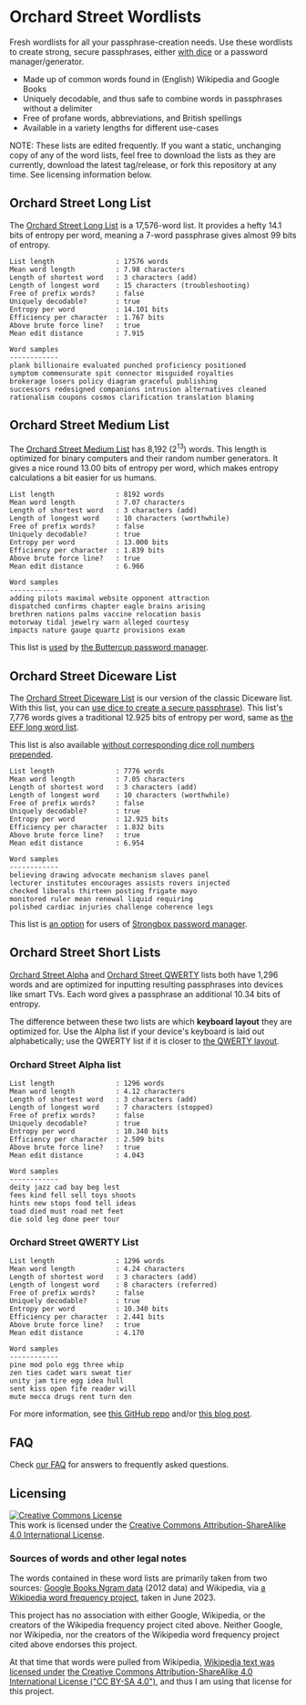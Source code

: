 # Orchard Street Wordlists

Fresh wordlists for all your passphrase-creation needs. Use these wordlists to create strong, secure passphrases, either [with dice](https://www.eff.org/dice) or a password manager/generator.

* Made up of common words found in (English) Wikipedia and Google Books
* Uniquely decodable, and thus safe to combine words in passphrases without a delimiter
* Free of profane words, abbreviations, and British spellings
* Available in a variety lengths for different use-cases

NOTE: These lists are edited frequently. If you want a static, unchanging copy of any of the word lists, feel free to download the lists as they are currently, download the latest tag/release, or fork this repository at any time. See licensing information below.

## Orchard Street Long List

The [Orchard Street Long List](lists/orchard-street-long.txt) is a 17,576-word list. It provides a hefty 14.1 bits of entropy per word, meaning a 7-word passphrase gives almost 99 bits of entropy.

```text
List length               : 17576 words
Mean word length          : 7.98 characters
Length of shortest word   : 3 characters (add)
Length of longest word    : 15 characters (troubleshooting)
Free of prefix words?     : false
Uniquely decodable?       : true
Entropy per word          : 14.101 bits
Efficiency per character  : 1.767 bits
Above brute force line?   : true
Mean edit distance        : 7.915

Word samples
------------
plank billionaire evaluated punched proficiency positioned
symptom commensurate spit connector misguided royalties
brokerage losers policy diagram graceful publishing
successors redesigned companions intrusion alternatives cleaned
rationalism coupons cosmos clarification translation blaming
```


## Orchard Street Medium List

The [Orchard Street Medium List](lists/orchard-street-medium.txt) has 8,192 (2<sup>13</sup>) words. This length is optimized for binary computers and their random number generators. It gives a nice round 13.00 bits of entropy per word, which makes entropy calculations a bit easier for us humans.

```text
List length               : 8192 words
Mean word length          : 7.07 characters
Length of shortest word   : 3 characters (add)
Length of longest word    : 10 characters (worthwhile)
Free of prefix words?     : false
Uniquely decodable?       : true
Entropy per word          : 13.000 bits
Efficiency per character  : 1.839 bits
Above brute force line?   : true
Mean edit distance        : 6.966

Word samples
------------
adding pilots maximal website opponent attraction
dispatched confirms chapter eagle brains arising
brethren nations palms vaccine relocation basis
motorway tidal jewelry warn alleged courtesy
impacts nature gauge quartz provisions exam
```

This list is [used](https://github.com/buttercup/buttercup-generator/pull/18) by [the Buttercup password manager](https://buttercup.pw/).

## Orchard Street Diceware List

The [Orchard Street Diceware List](lists/orchard-street-diceware.txt) is our version of the classic Diceware list. With this list, you can [use dice to create a secure passphrase](https://www.eff.org/dice)). This list's 7,776 words gives a traditional 12.925 bits of entropy per word, same as [the EFF long word list](https://www.eff.org/deeplinks/2016/07/new-wordlists-random-passphrases).

This list is also available [without corresponding dice roll numbers prepended](lists/orchard-street-diceware-clean.txt).

```text
List length               : 7776 words
Mean word length          : 7.05 characters
Length of shortest word   : 3 characters (add)
Length of longest word    : 10 characters (worthwhile)
Free of prefix words?     : false
Uniquely decodable?       : true
Entropy per word          : 12.925 bits
Efficiency per character  : 1.832 bits
Above brute force line?   : true
Mean edit distance        : 6.954

Word samples
------------
believing drawing advocate mechanism slaves panel
lecturer institutes encourages assists rovers injected
checked liberals thirteen posting frigate mayo
monitored ruler mean renewal liquid requiring
polished cardiac injuries challenge coherence legs
```

This list is [an option](https://github.com/strongbox-password-safe/Strongbox/blob/master/resources/wordlists/orchard-street-medium.txt) for users of [Strongbox password manager](https://strongboxsafe.com/).

## Orchard Street Short Lists

[Orchard Street Alpha](lists/orchard-street-alpha.txt) and [Orchard Street QWERTY](lists/orchard-street-qwerty.txt) lists both have 1,296 words and are optimized for inputting resulting passphrases into devices like smart TVs. Each word gives a passphrase an additional 10.34 bits of entropy.

The difference between these two lists are which **keyboard layout** they are optimized for. Use the Alpha list if your device's keyboard is laid out alphabetically; use the QWERTY list if it is closer to [the QWERTY layout](https://en.wikipedia.org/wiki/QWERTY).

### Orchard Street Alpha list

```text
List length               : 1296 words
Mean word length          : 4.12 characters
Length of shortest word   : 3 characters (add)
Length of longest word    : 7 characters (stopped)
Free of prefix words?     : false
Uniquely decodable?       : true
Entropy per word          : 10.340 bits
Efficiency per character  : 2.509 bits
Above brute force line?   : true
Mean edit distance        : 4.043

Word samples
------------
deity jazz cad bay beg lest
fees kind fell sell toys shoots
hints new stops food tell ideas
toad died must road net feet
die sold leg done peer tour
```

### Orchard Street QWERTY List
```text
List length               : 1296 words
Mean word length          : 4.24 characters
Length of shortest word   : 3 characters (add)
Length of longest word    : 8 characters (referred)
Free of prefix words?     : false
Uniquely decodable?       : true
Entropy per word          : 10.340 bits
Efficiency per character  : 2.441 bits
Above brute force line?   : true
Mean edit distance        : 4.170

Word samples
------------
pine mod polo egg three whip
zen ties cadet wars sweat tier
unity jam tire egg idea hull
sent kiss open fife reader will
mute mecca drugs rent turn den
```

For more information, see [this GitHub repo](https://github.com/sts10/remote-words) and/or [this blog post](https://sts10.github.io/2022/10/24/a-good-netflix-password.html).

## FAQ

Check [our FAQ](faq.markdown) for answers to frequently asked questions.

## Licensing

<a rel="license" href="http://creativecommons.org/licenses/by-sa/4.0/"><img alt="Creative Commons License" style="border-width:0" src="https://i.creativecommons.org/l/by-sa/4.0/88x31.png" /></a><br />This work is licensed under the <a rel="license" href="http://creativecommons.org/licenses/by-sa/4.0/">Creative Commons Attribution-ShareAlike 4.0 International License</a>.

### Sources of words and other legal notes
The words contained in these word lists are primarily taken from two sources: [Google Books Ngram data](https://storage.googleapis.com/books/ngrams/books/datasetsv3.html) (2012 data) and Wikipedia, via [a Wikipedia word frequency project](https://github.com/IlyaSemenov/wikipedia-word-frequency/), taken in June 2023.

This project has no association with either Google, Wikipedia, or the creators of the Wikipedia frequency project cited above. Neither Google, nor Wikipedia, nor the creators of the Wikipedia word frequency project cited above endorses this project.

At that time that words were pulled from Wikipedia, [Wikipedia text was licensed under](https://foundation.wikimedia.org/wiki/Policy:Terms_of_Use#7._Licensing_of_Content) [the Creative Commons Attribution-ShareAlike 4.0 International License ("CC BY-SA 4.0")](https://creativecommons.org/licenses/by-sa/4.0/), and thus I am using that license for this project. <!-- (Note that technically this data is from dumps.wikimedia.org, which [has licensing notes of its own](https://dumps.wikimedia.org/legal.html), but defers to other legal documents when applicable, so I'm choosing to license this project under CC BY-SA 4.0.) -->
